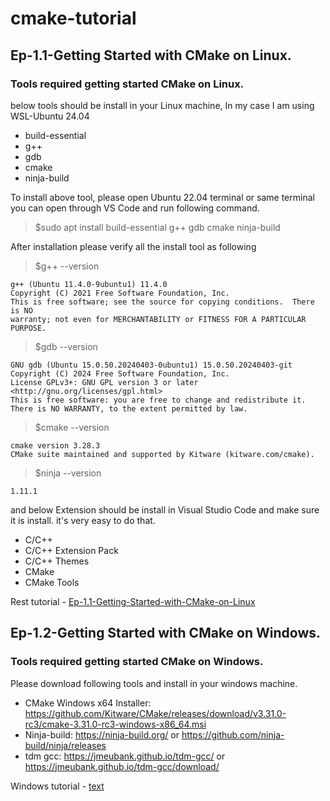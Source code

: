 # cmake-tutorial
## Ep-1.1-Getting Started with CMake on Linux.
### Tools required getting started CMake on Linux.
below tools should be install in your Linux machine, In my case I am using WSL-Ubuntu 24.04
* build-essential
* g++
* gdb
* cmake
* ninja-build

To install above tool, please open Ubuntu 22.04 terminal or same terminal you can open through VS Code and run following command.
> $sudo apt install build-essential g++ gdb cmake ninja-build

After installation please verify all the install tool as following
> $g++ --version
```
g++ (Ubuntu 11.4.0-9ubuntu1) 11.4.0
Copyright (C) 2021 Free Software Foundation, Inc.
This is free software; see the source for copying conditions.  There is NO
warranty; not even for MERCHANTABILITY or FITNESS FOR A PARTICULAR PURPOSE.
```
> $gdb --version
```
GNU gdb (Ubuntu 15.0.50.20240403-0ubuntu1) 15.0.50.20240403-git
Copyright (C) 2024 Free Software Foundation, Inc.
License GPLv3+: GNU GPL version 3 or later <http://gnu.org/licenses/gpl.html>
This is free software: you are free to change and redistribute it.
There is NO WARRANTY, to the extent permitted by law.
```
> $cmake --version
~~~
cmake version 3.28.3
CMake suite maintained and supported by Kitware (kitware.com/cmake).
~~~
> $ninja --version
~~~
1.11.1
~~~
and below Extension should be install in Visual Studio Code and make sure it is install. it's very easy to do that.
* C/C++
* C/C++ Extension Pack
* C/C++ Themes
* CMake
* CMake Tools

Rest tutorial - [Ep-1.1-Getting-Started-with-CMake-on-Linux](Ep-1.1-Getting-Started-with-CMake-on-Linux/Ep-1.1-Getting-Started-with-CMake-on-Linux.md)

## Ep-1.2-Getting Started with CMake on Windows.
### Tools required getting started CMake on Windows.

Please download following tools and install in your windows machine.
* CMake Windows x64 Installer: https://github.com/Kitware/CMake/releases/download/v3.31.0-rc3/cmake-3.31.0-rc3-windows-x86_64.msi
* Ninja-build: https://ninja-build.org/ or https://github.com/ninja-build/ninja/releases
* tdm gcc: https://jmeubank.github.io/tdm-gcc/ or https://jmeubank.github.io/tdm-gcc/download/

Windows tutorial - [text](Ep-1.2-Ep-1.2-Getting-Started-with-CMake-on-Windows/Ep-1.2-Ep-1.2-Getting-Started-with-CMake-on-Windows.md)